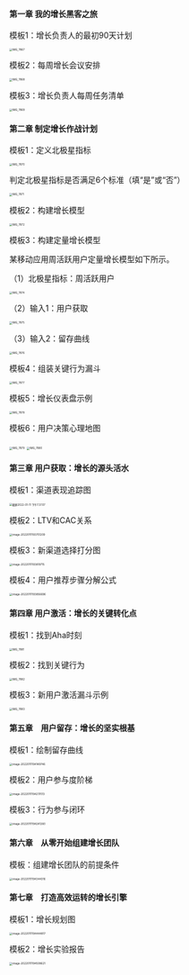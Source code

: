 #### 第一章 我的增长黑客之旅

模板1：增长负责人的最初90天计划

<img src="/Users/shy/Downloads/IMG_7867.jpg" alt="IMG_7867" style="zoom:33%;" />

模板2：每周增长会议安排

<img src="/Users/shy/Downloads/IMG_7868.jpg" alt="IMG_7868" style="zoom:33%;" />

模板3：增长负责人每周任务清单

<img src="/Users/shy/Downloads/IMG_7869.jpg" alt="IMG_7869" style="zoom:33%;" />

#### 第二章 制定增长作战计划

模板1：定义北极星指标

<img src="/Users/shy/Downloads/IMG_7870.jpg" alt="IMG_7870" style="zoom:33%;" />

判定北极星指标是否满足6个标准（填“是”或“否”）

<img src="/Users/shy/Downloads/IMG_7871.jpg" alt="IMG_7871" style="zoom:33%;" />

模板2：构建增长模型

<img src="/Users/shy/Downloads/IMG_7872.jpg" alt="IMG_7872" style="zoom:33%;" />

模板3：构建定量增长模型

某移动应用周活跃用户定量增长模型如下所示。

（1）北极星指标：周活跃用户

<img src="/Users/shy/Downloads/IMG_7874.jpg" alt="IMG_7874" style="zoom:33%;" />

（2）输入1：用户获取

<img src="/Users/shy/Downloads/IMG_7875.jpg" alt="IMG_7875" style="zoom:33%;" />

（3）输入2：留存曲线

<img src="/Users/shy/Downloads/IMG_7876.jpg" alt="IMG_7876" style="zoom:33%;" />

模板4：组装关键行为漏斗

<img src="/Users/shy/Downloads/IMG_7877.jpg" alt="IMG_7877" style="zoom:33%;" />

模板5：增长仪表盘示例

<img src="/Users/shy/Downloads/IMG_7878.jpg" alt="IMG_7878" style="zoom:33%;" />

模板6：用户决策心理地图

<img src="/Users/shy/Downloads/IMG_7879.jpg" alt="IMG_7879" style="zoom:33%;" />

<img src="/Users/shy/Downloads/IMG_7880.jpg" alt="IMG_7880" style="zoom:33%;" />

#### 第三章 用户获取：增长的源头活水

模板1：渠道表现追踪图

<img src="/Users/shy/Desktop/截屏2022-01-11 下午7.37.07.png" alt="截屏2022-01-11 下午7.37.07" style="zoom: 33%;" />

模板2：LTV和CAC关系

<img src="/Users/shy/Library/Application Support/typora-user-images/image-20220111193751209.png" alt="image-20220111193751209" style="zoom:33%;" />

模板3：新渠道选择打分图

<img src="/Users/shy/Library/Application Support/typora-user-images/image-20220111193819715.png" alt="image-20220111193819715" style="zoom:33%;" />

模板4：用户推荐步骤分解公式

<img src="/Users/shy/Library/Application Support/typora-user-images/image-20220111193856696.png" alt="image-20220111193856696" style="zoom:33%;" />

#### 第四章 用户激活：增长的关键转化点

模板1：找到Aha时刻

<img src="/Users/shy/Downloads/IMG_7881.jpg" alt="IMG_7881" style="zoom:33%;" />

模板2：找到关键行为

<img src="/Users/shy/Downloads/IMG_7882.jpg" alt="IMG_7882" style="zoom:33%;" />

模板3：新用户激活漏斗示例

<img src="/Users/shy/Downloads/IMG_7883.jpg" alt="IMG_7883" style="zoom:33%;" />

#### 第五章　用户留存：增长的坚实根基

模板1：绘制留存曲线

<img src="/Users/shy/Library/Application Support/typora-user-images/image-20220111194149746.png" alt="image-20220111194149746" style="zoom:33%;" />

模板2：用户参与度阶梯

<img src="/Users/shy/Library/Application Support/typora-user-images/image-20220111194217013.png" alt="image-20220111194217013" style="zoom:33%;" />

模板3：行为参与闭环

<img src="/Users/shy/Library/Application Support/typora-user-images/image-20220111194241260.png" alt="image-20220111194241260" style="zoom:33%;" />

#### 第六章　从零开始组建增长团队

模板：组建增长团队的前提条件

<img src="/Users/shy/Library/Application Support/typora-user-images/image-20220111194344316.png" alt="image-20220111194344316" style="zoom:33%;" />

#### 第七章　打造高效运转的增长引擎

模板1：增长规划图

<img src="/Users/shy/Library/Application Support/typora-user-images/image-20220111194444817.png" alt="image-20220111194444817" style="zoom:33%;" />

模板2：增长实验报告

<img src="/Users/shy/Library/Application Support/typora-user-images/image-20220111194508621.png" alt="image-20220111194508621" style="zoom:33%;" />
